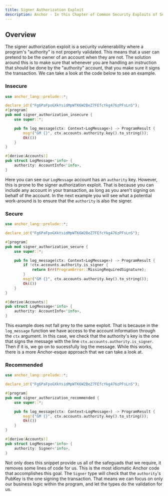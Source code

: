 ```yaml
---
title: Signer Authorization Exploit
description: Anchor - In this Chapter of Common Security Exploits of Sealevel, or Sealevel Attacks, we do a deep dive on how malicious actors can try to spoof Signer Authorization to exploit your program.
---
```

## Overview
The signer authorization exploit is a security vulenerability where a program's "authority" is not properly validated.
This means that a user can pretend to be the owner of an account when they are not.
The solution around this is to make sure that whenever you are handling an instruction that should be done by the "authority" account, that you make sure it signs the transaction.
We can take a look at the code below to see an example.

### Insecure

```rust
use anchor_lang::prelude::*;

declare_id!("Fg6PaFpoGXkYsidMpWTK6W2BeZ7FEfcYkg476zPFsLnS");
#[program]
pub mod signer_authorization_insecure {
    use super::*;

    pub fn log_message(ctx: Context<LogMessage>) -> ProgramResult {
        msg!("GM {}", ctx.accounts.authority.key().to_string());
        Ok(())
    }
}

#[derive(Accounts)]
pub struct LogMessage<'info> {
    authority: AccountInfo<'info>,
}
```

Here you can see our `LogMessage` account has an `authority` key. However, this is prone to the signer authorization exploit.
That is because you can include any account in your transaction, as long as you aren't signing on behalf of the account.
In the next example you will see what a potential work-around is to ensure that the `authority` is also the signer.

### Secure
```rust
use anchor_lang::prelude::*;

declare_id!("Fg6PaFpoGXkYsidMpWTK6W2BeZ7FEfcYkg476zPFsLnS");

#[program]
pub mod signer_authorization_secure {
    use super::*;

    pub fn log_message(ctx: Context<LogMessage>) -> ProgramResult {
        if !ctx.accounts.authority.is_signer {
            return Err(ProgramError::MissingRequiredSignature);
        }
        msg!("GM {}", ctx.accounts.authority.key().to_string());
        Ok(())
    }
}

#[derive(Accounts)]
pub struct LogMessage<'info> {
    authority: AccountInfo<'info>,
}
```
This example does not fall prey to the same exploit. That is because in the `log_message` function we have access to the account information through the `ctx` argument.
In this case, we check that the authority's key is the one that signs the message with the line `ctx.accounts.authority.is_signer`.
Then if it is, we go on to sucessfully log the message. While this works, there is a more Anchor-esque approach that we can take a look at.

### Recommended
```rust
use anchor_lang::prelude::*;

declare_id!("Fg6PaFpoGXkYsidMpWTK6W2BeZ7FEfcYkg476zPFsLnS");

#[program]
pub mod signer_authorization_recommended {
    use super::*;

    pub fn log_message(ctx: Context<LogMessage>) -> ProgramResult {
        msg!("GM {}", ctx.accounts.authority.key().to_string());
        Ok(())
    }
}

#[derive(Accounts)]
pub struct LogMessage<'info> {
    authority: Signer<'info>,
}
```
Not only does this snippet provide us all of the safeguads that we require, it removes some lines of code for us.
This is the most idiomatic Anchor code that accomplishes this goal.
The `Signer` type will check that the `authority`'s PubKey is the one signing the transaction.
That means we can focus on only our business logic within the program, and let the types do the validation for us.

